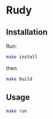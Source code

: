 # Rudy

## Installation
Run: 
```bash
make install
```
then
```bash
make build
```

## Usage

```bash
make run
```

